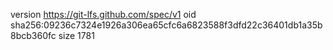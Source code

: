 version https://git-lfs.github.com/spec/v1
oid sha256:09236c7324e1926a306ea65cfc6a6823588f3dfd22c36401db1a35b8bcb360fc
size 1781
